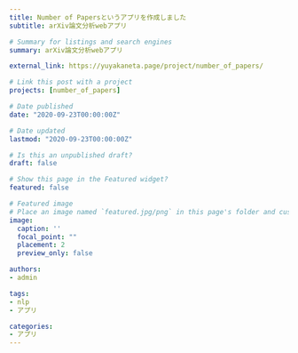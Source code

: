 ```yaml
---
title: Number of Papersというアプリを作成しました
subtitle: arXiv論文分析webアプリ

# Summary for listings and search engines
summary: arXiv論文分析webアプリ

external_link: https://yuyakaneta.page/project/number_of_papers/

# Link this post with a project
projects: [number_of_papers]

# Date published
date: "2020-09-23T00:00:00Z"

# Date updated
lastmod: "2020-09-23T00:00:00Z"

# Is this an unpublished draft?
draft: false

# Show this page in the Featured widget?
featured: false

# Featured image
# Place an image named `featured.jpg/png` in this page's folder and customize its options here.
image:
  caption: ''
  focal_point: ""
  placement: 2
  preview_only: false

authors:
- admin

tags:
- nlp
- アプリ

categories:
- アプリ
---
```

